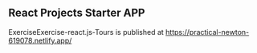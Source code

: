 ## React Projects Starter APP
ExerciseExercise-react.js-Tours is published at https://practical-newton-619078.netlify.app/
